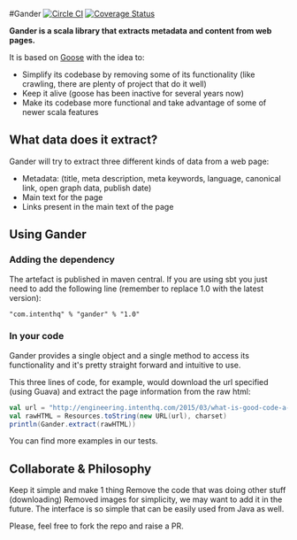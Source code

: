 #Gander [![Circle CI](https://circleci.com/gh/intenthq/gander.svg?style=svg)](https://circleci.com/gh/intenthq/gander) [![Coverage Status](https://coveralls.io/repos/intenthq/gander/badge.svg?branch=master&service=github)](https://coveralls.io/github/intenthq/gander?branch=master)

**Gander is a scala library that extracts metadata and content from web pages.**
 
It is based on [Goose](https://github.com/GravityLabs/goose) with the idea to:
- Simplify its codebase by removing some of its functionality (like crawling, there are plenty of project that do it well)
- Keep it alive (goose has been inactive for several years now)
- Make its codebase more functional and take advantage of some of newer scala features

## What data does it extract?

Gander will try to extract three different kinds of data from a web page:
- Metadata: (title, meta description, meta keywords, language, canonical link, open graph data,
publish date)
- Main text for the page
- Links present in the main text of the page

## Using Gander

### Adding the dependency

The artefact is published in maven central. If you are using sbt you just need to add
the following line (remember to replace 1.0 with the latest version):
```
"com.intenthq" % "gander" % "1.0"
```
### In your code

Gander provides a single object and a single method to access its functionality
and it's pretty straight forward and intuitive to use.

This three lines of code, for example, would download the url specified (using
Guava) and extract the page information from the raw html:
```scala
val url = "http://engineering.intenthq.com/2015/03/what-is-good-code-a-scientific-definition/"
val rawHTML = Resources.toString(new URL(url), charset)
println(Gander.extract(rawHTML))

```

You can find more examples in our tests.

## Collaborate & Philosophy
Keep it simple and make 1 thing
Remove the code that was doing other stuff (downloading)
Removed images for simplicity, we may want to add it in the future.
The interface is so simple that can be easily used from Java as well.

Please, feel free to fork the repo and raise a PR.